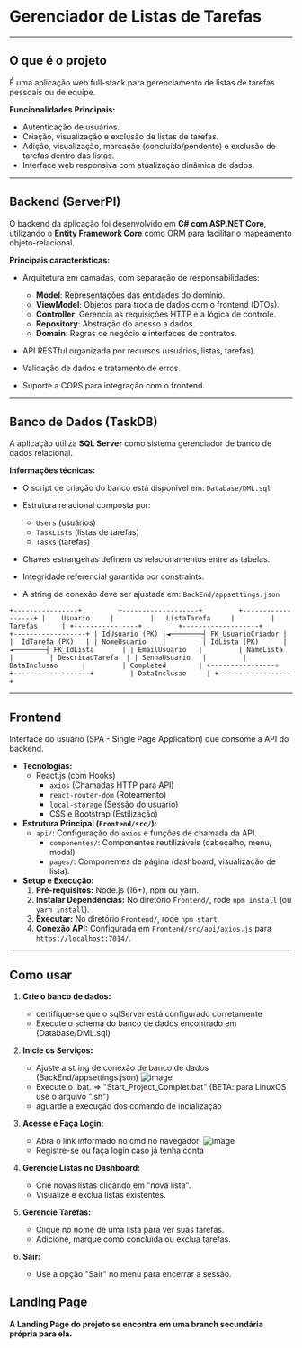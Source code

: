 # Gerenciador de Listas de Tarefas

---

## O que é o projeto

É uma aplicação web full-stack para gerenciamento de listas de tarefas pessoais ou de equipe.

**Funcionalidades Principais:**

* Autenticação de usuários.
* Criação, visualização e exclusão de listas de tarefas.
* Adição, visualização, marcação (concluída/pendente) e exclusão de tarefas dentro das listas.
* Interface web responsiva com atualização dinâmica de dados.

---

## Backend (ServerPI)

O backend da aplicação foi desenvolvido em **C# com ASP.NET Core**, utilizando o **Entity Framework Core** como ORM para facilitar o mapeamento objeto-relacional.

**Principais características:**

* Arquitetura em camadas, com separação de responsabilidades:
  * **Model**: Representações das entidades do domínio.
  * **ViewModel**: Objetos para troca de dados com o frontend (DTOs).
  * **Controller**: Gerencia as requisições HTTP e a lógica de controle.
  * **Repository**: Abstração do acesso a dados.
  * **Domain**: Regras de negócio e interfaces de contratos.

* API RESTful organizada por recursos (usuários, listas, tarefas).
* Validação de dados e tratamento de erros.
* Suporte a CORS para integração com o frontend.

---

## Banco de Dados (TaskDB)

A aplicação utiliza **SQL Server** como sistema gerenciador de banco de dados relacional.

**Informações técnicas:**

* O script de criação do banco está disponível em: `Database/DML.sql`
* Estrutura relacional composta por:
  * `Users` (usuários)
  * `TaskLists` (listas de tarefas)
  * `Tasks` (tarefas)

* Chaves estrangeiras definem os relacionamentos entre as tabelas.
* Integridade referencial garantida por constraints.
* A string de conexão deve ser ajustada em: `BackEnd/appsettings.json`
  
`
+----------------+         +-------------------+         +------------------+
|    Usuario     |         |   ListaTarefa     |         |     Tarefas      |
+----------------+         +-------------------+         +------------------+
| IdUsuario (PK) |◄────────┤ FK_UsuarioCriador |         |  IdTarefa (PK)   |
| NomeUsuario    |         | IdLista (PK)      |◄────────┤ FK_IdLista       |
| EmailUsuario   |         | NameLista         |         | DescricaoTarefa  |
| SenhaUsuario   |         | DataInclusao      |         | Completed        |
+----------------+         +-------------------+         | DataInclusao     |
                                                        +------------------+
`

---

## Frontend

Interface do usuário (SPA - Single Page Application) que consome a API do backend.

* **Tecnologias:**
  * React.js (com Hooks)
    * `axios` (Chamadas HTTP para API)
    * `react-router-dom` (Roteamento)
    * `local-storage` (Sessão do usuário)
    * CSS e Bootstrap (Estilização)
* **Estrutura Principal (`Frontend/src/`):**
  * `api/`: Configuração do `axios` e funções de chamada da API.
    * `componentes/`: Componentes reutilizáveis (cabeçalho, menu, modal)
    * `pages/`: Componentes de página (dashboard, visualização de lista).
* **Setup e Execução:**
    1. **Pré-requisitos:** Node.js (16+), npm ou yarn.
    2. **Instalar Dependências:** No diretório `Frontend/`, rode `npm install` (ou `yarn install`).
    3. **Executar:** No diretório `Frontend/`, rode `npm start`.
    4. **Conexão API:** Configurada em `Frontend/src/api/axios.js` para `https://localhost:7014/`.

---

## Como usar

1. **Crie o banco de dados:**
    * certifique-se que o sqlServer está configurado corretamente
    * Execute o schema do banco de dados encontrado em (Database/DML.sql)

2. **Inicie os Serviços:**
    * Ajuste a string de conexão de banco de dados (BackEnd/appsettings.json)
    ![image](https://github.com/user-attachments/assets/c2502b94-2ea9-4acf-8c16-3cc58508797b)
    * Execute o .bat. => "Start_Project_Complet.bat" (BETA: para LinuxOS use o arquivo ".sh")
    * aguarde a execução dos comando de incialização

3. **Acesse e Faça Login:**
    * Abra o link informado no cmd no navegador.
     ![image](https://github.com/user-attachments/assets/58e8cce2-cb41-4197-930d-412d4be0442c)
    * Registre-se ou faça login caso já tenha conta
4. **Gerencie Listas no Dashboard:**
    * Crie novas listas clicando em "nova lista".
    * Visualize e exclua listas existentes.
5. **Gerencie Tarefas:**
    * Clique no nome de uma lista para ver suas tarefas.
    * Adicione, marque como concluída ou exclua tarefas.
6. **Sair:**
    * Use a opção "Sair" no menu para encerrar a sessão.

## Landing Page

**A Landing Page do projeto se encontra em uma branch secundária própria para ela.**
